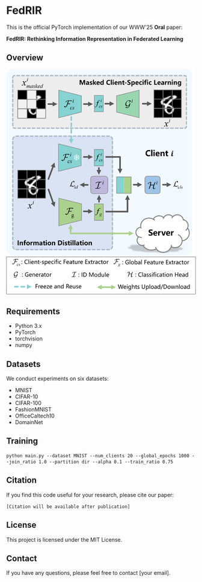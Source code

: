 # FedRIR

This is the official PyTorch implementation of our WWW'25 **Oral** paper:

**FedRIR: Rethinking Information Representation in Federated Learning**

## Overview
![Overview](assets/overview.png)

## Requirements
- Python 3.x
- PyTorch
- torchvision
- numpy

## Datasets
We conduct experiments on six datasets:
- MNIST
- CIFAR-10
- CIFAR-100
- FashionMNIST 
- OfficeCaltech10
- DomainNet

## Training
```
python main.py --dataset MNIST --num_clients 20 --global_epochs 1000 --join_ratio 1.0 --partition dir --alpha 0.1 --train_ratio 0.75
```

## Citation
If you find this code useful for your research, please cite our paper:
```
[Citation will be available after publication]
```

## License
This project is licensed under the MIT License.

## Contact
If you have any questions, please feel free to contact [your email].
